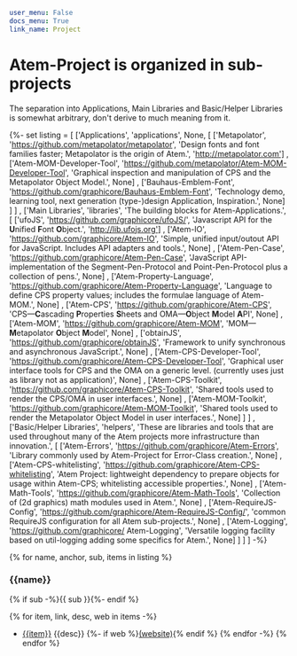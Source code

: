 ```yaml
user_menu: False
docs_menu: True
link_name: Project
```

# Atem-Project is organized in sub-projects

The separation into Applications, Main Libraries and Basic/Helper Libraries is somewhat arbitrary, don't derive to much meaning from it.

{%- set listing = [
        ['Applications', 'applications', None,
            [
                ['Metapolator', 'https://github.com/metapolator/metapolator', 'Design fonts and font families faster; Metapolator is the origin of Atem.', 'http://metapolator.com']
              , ['Atem-MOM-Developer-Tool', 'https://github.com/metapolator/Atem-MOM-Developer-Tool', 'Graphical inspection and manipulation of CPS and the Metapolator Object Model.', None]
              , ['Bauhaus-Emblem-Font', 'https://github.com/graphicore/Bauhaus-Emblem-Font', 'Technology demo, learning tool, next generation (type-)design Application, Inspiration.', None]
            ]
        ]
      , ['Main Libraries', 'libraries', 'The building blocks for Atem-Applications.',
            [
                ['ufoJS', 'https://github.com/graphicore/ufoJS/', 'Javascript API for the **U**nified **F**ont **O**bject.', 'http://lib.ufojs.org']
              , ['Atem-IO', 'https://github.com/graphicore/Atem-IO', 'Simple, unified input/outout API for JavaScript. Includes API adapters and tools.', None]
              , ['Atem-Pen-Case', 'https://github.com/graphicore/Atem-Pen-Case', 'JavaScript API-implementation of the Segment-Pen-Protocol and Point-Pen-Protocol plus a collection of pens.', None]
              , ['Atem-Property-Language', 'https://github.com/graphicore/Atem-Property-Language', 'Language to define CPS property values; includes the formulae language of Atem-MOM.', None]
              , ['Atem-CPS', 'https://github.com/graphicore/Atem-CPS', 'CPS—**C**ascading **P**roperties **S**heets and OMA—**O**bject **M**odel **A**PI', None]
              , ['Atem-MOM', 'https://github.com/graphicore/Atem-MOM', 'MOM—**M**etapolator **O**bject **M**odel', None]
              , ['obtainJS', 'https://github.com/graphicore/obtainJS', 'Framework to unify synchronous and asynchronous JavaScript.', None]
              , ['Atem-CPS-Developer-Tool', 'https://github.com/graphicore/Atem-CPS-Developer-Tool', 'Graphical user interface tools for CPS and the OMA on a generic level. (currently uses just as library not as application)', None]
              , ['Atem-CPS-Toolkit', 'https://github.com/graphicore/Atem-CPS-Toolkit', 'Shared tools used to render the CPS/OMA in user interfaces.', None]
              , ['Atem-MOM-Toolkit', 'https://github.com/graphicore/Atem-MOM-Toolkit', 'Shared tools used to render the Metapolator Object Model in user interfaces.', None]
            ]
        ]
      , ['Basic/Helper Libraries', 'helpers', 'These are libraries and tools that are used throughout many of the Atem projects more infrastructure than innovation.',
            [
                ['Atem-Errors', 'https://github.com/graphicore/Atem-Errors', 'Library commonly used by Atem-Project for Error-Class creation.', None]
              , ['Atem-CPS-whitelisting', 'https://github.com/graphicore/Atem-CPS-whitelisting', 'Atem Project: lightweight dependency to prepare objects for usage within Atem-CPS; whitelisting accessible properties.', None]
              , ['Atem-Math-Tools', 'https://github.com/graphicore/Atem-Math-Tools', 'Collection of (2d graphics) math modules used in Atem.', None]
              , ['Atem-RequireJS-Config', 'https://github.com/graphicore/Atem-RequireJS-Config/', 'common RequireJS configuration for all Atem sub-projects.', None]
              , ['Atem-Logging', 'https://github.com/graphicore/ Atem-Logging', 'Versatile logging facility based on util-logging adding some specifics for Atem.', None]
            ]
        ]
    ]
-%}

{% for name, anchor, sub, items in listing %}
### <a name="{{anchor}}">{{name}}</a>
{% if sub -%}{{ sub }}{%- endif %}

{% for item, link, desc, web in items -%}
* <a href="{{link}}" target="_blank" title="on GitHub">{{item}}</a> {{desc}}
        {%- if web %}<a href="{{web}}" target="_blank">(website)</a>{% endif %}
{% endfor -%}
{% endfor %}

